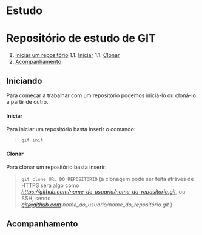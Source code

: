 # Estudo
# Repositório de estudo de GIT

 1. [Iniciar um repositório](#Iniciando)
 1.1. [Iniciar](#Iniciar)
 1.1. [Clonar](#Clonar)
 1. [Acompanhamento](#Acompanhamento)

## Iniciando

 Para começar a trabalhar com um repositório podemos iniciá-lo ou cloná-lo a partir de outro.

#### Iniciar
 Para iniciar um repositório basta inserir o comando:

 > `git init`

#### Clonar
 Para clonar um repositório basta inserir:
 > `git clone URL_DO_REPOSITORIO` (a clonagem pode ser feita atráves de HTTPS será algo como *https://github.com/nome_de_usuario/nome_do_repositorio.git*, ou SSH, sendo *git@github.com:nome_do_usuario/nome_do_repositório.git* )

## Acompanhamento